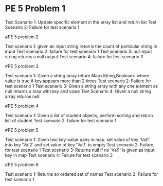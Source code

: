 # PE 5 Problem 1

Test Scenario 1: Update specific element in the array list and return list
Test Scenario 2: Failure for test scenario 1

#PE 5 problem 2

Test scenario 1: given an input string returns the count of particular string in input
Test scenario 2: failure for test scenario 1
Test scenario 3: null input string returns a null output
Test scenario 4: failure for test scenario 3

#PE 5 problem 3

Test scenario 1: Given a string array return Map<String,Boolean> where value is true if key appears more than 2 times 
Test scenario 2: Failure for test scenario 1
Test scenario 3: Given a string array with any one element as null returns a map with key and value
Test Scenario 4: Given a null string array returns null

#PE 5 problem 4

Test scenario 1: Given a list of student objects, perform sorting and return list of student
Test scenario 2: failure for test scenario 1

#PE 5 problem 5

Test scenario 1: Given two key-value pairs in map. set value of key 'Val1' into key 'Val2' and set value of key 'Val1' to empty
Test scenario 2: Failure for test scenario 1
Test scenario 3: Returns null if no 'Val1' is given as input key in map
Test scenario 4: Failure for test scenario 3

#PE 5 problem 6

Test scenario 1: Returns an ordered set of names
Test scenario 2: Failure for test scenario 1
